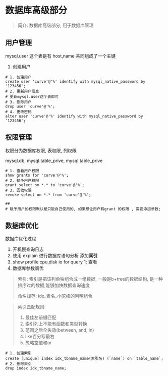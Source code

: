 # 数据库高级部分

> 简介: 数据库高级部分, 用于数据库管理

## 用户管理

mysql.user 这个表是有 host,name 共同组成了一个主键

1. 创建用户

```mysql
# 1. 创建用户
create user 'curve'@'%' identify with mysql_native_password by '123456';
# 2. 更新用户信息
# 更新mysql.user这个表即可
# 3. 删除用户
drop user 'curve'@'%';
# 4. 更改密码
alter user 'curve'@'%' identify with mysql_native_password by '123456';
```

## 权限管理

权限分为数据库权限, 表权限, 列权限

mysql.db, mysql.table_prive, mysql.table_prive

```mysql
# 1. 查看用户权限
show grants for 'curve'@'%';
# 2. 赋予用户权限
grant select on *.* to 'curve'@'%';
# 3. 回收权限
revoke select on *.* from 'curve'@'%';

##
# 赋予用户的权限默认是只能自己使用的, 如果想让用户有grant 的权限 , 需要添加参数;
```

## 数据库优化

数据库优化过程

1. 开机慢查询日志
2. 使用 explain 进行数据库语句分析 添加**索引**
3. show profile cpu,disk io for query 1; 查看
4. 数据库参数调优



> 索引: 索引是把该列单独组合成一组数据, 一般是b+tree的数据结构, 是一种排序过的数据,能够加快数据查询速度
>
> 命名规范:  idx\_表名\_小驼峰的列明组合

> 索引匹配规则:
>
> 1. 最佳左前缀匹配
> 2. 索引列上不能有函数和类型转换
> 3. 范围之后全失效(between, and, in)
> 4. like百分写最右
> 5. 忽略空值和or

```mysql
# 1. 创建索引
create [unique] index idx_tbname_name(索引名) (`name`) on `table_name`;
# 2. 删除索引
drop index idx_tbname_name;
```

